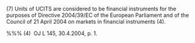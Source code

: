 (7) Units of UCITS are considered to be financial instruments for the purposes of Directive 2004/39/EC of the European Parliament and of the Council of 21 April 2004 on markets in financial instruments (4).

%%% (4)  OJ L 145, 30.4.2004, p. 1.